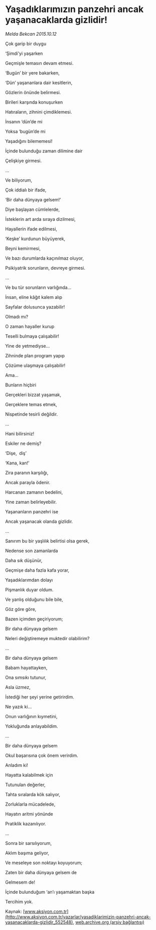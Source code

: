 # Yaşadıklarımızın panzehri ancak yaşanacaklarda gizlidir!

*Melda Bekcan 2015.10.12*

<div class="pNewsDetailMainContent ctx_content" itemprop="articleBody">
 <p>
  Çok garip bir duygu
 </p>
 <p>
  ‘Şimdi’yi yaşarken
 </p>
 <p>
  Geçmişle temasın devam etmesi.
 </p>
 <p>
  ‘Bugün’ bir yere bakarken,
 </p>
 <p>
  ‘Dün’ yaşananlara dair kesitlerin,
 </p>
 <p>
  Gözlerin önünde belirmesi.
 </p>
 <p>
  Birileri karşında konuşurken
 </p>
 <p>
  Hatıraların, zihnini çimdiklemesi.
 </p>
 <p>
  İnsanın ‘dün’de mi
 </p>
 <p>
  Yoksa ‘bugün’de mi
 </p>
 <p>
  Yaşadığını bilememesi!
 </p>
 <p>
  İçinde bulunduğu zaman dilimine dair
 </p>
 <p>
  Çelişkiye girmesi.
 </p>
 <p>
  …
 </p>
 <p>
  Ve biliyorum,
 </p>
 <p>
  Çok iddialı bir ifade,
 </p>
 <p>
  ‘Bir daha dünyaya gelsem!’
 </p>
 <p>
  Diye başlayan cümlelerde,
 </p>
 <p>
  İsteklerin art arda sıraya dizilmesi,
 </p>
 <p>
  Hayallerin ifade edilmesi,
 </p>
 <p>
  ‘Keşke’ kurdunun büyüyerek,
 </p>
 <p>
  Beyni kemirmesi,
 </p>
 <p>
  Ve bazı durumlarda kaçınılmaz oluyor,
 </p>
 <p>
  Psikiyatrik sorunların, devreye girmesi.
 </p>
 <p>
  …
 </p>
 <p>
  Ve bu tür sorunların varlığında…
 </p>
 <p>
  İnsan, eline kâğıt kalem alıp
 </p>
 <p>
  Sayfalar dolusunca yazabilir!
 </p>
 <p>
  Olmadı mı?
 </p>
 <p>
  O zaman hayaller kurup
 </p>
 <p>
  Teselli bulmaya çalışabilir!
 </p>
 <p>
  Yine de yetmediyse…
 </p>
 <p>
  Zihninde plan program yapıp
 </p>
 <p>
  Çözüme ulaşmaya çalışabilir!
 </p>
 <p>
  Ama…
 </p>
 <p>
  Bunların hiçbiri
 </p>
 <p>
  Gerçekleri bizzat yaşamak,
 </p>
 <p>
  Gerçeklere temas etmek,
 </p>
 <p>
  Nispetinde tesirli değildir.
 </p>
 <p>
  …
 </p>
 <p>
  Hani bilirsiniz!
 </p>
 <p>
  Eskiler ne demiş?
 </p>
 <p>
  ‘Dişe,  diş’
 </p>
 <p>
  ‘Kana, kan!’
 </p>
 <p>
  Zira paranın karşılığı,
 </p>
 <p>
  Ancak parayla ödenir.
 </p>
 <p>
  Harcanan zamanın bedelini,
 </p>
 <p>
  Yine zaman belirleyebilir.
 </p>
 <p>
  Yaşananların panzehri ise
 </p>
 <p>
  Ancak yaşanacak olanda gizlidir.
 </p>
 <p>
  …
 </p>
 <p>
  Sanırım bu bir yaşlılık belirtisi olsa gerek,
 </p>
 <p>
  Nedense son zamanlarda
 </p>
 <p>
  Daha sık düşünür,
 </p>
 <p>
  Geçmişe daha fazla kafa yorar,
 </p>
 <p>
  Yaşadıklarımdan dolayı
 </p>
 <p>
  Pişmanlık duyar oldum.
 </p>
 <p>
  Ve yanlış olduğunu bile bile,
 </p>
 <p>
  Göz göre göre,
 </p>
 <p>
  Bazen içimden geçiriyorum;
 </p>
 <p>
  Bir daha dünyaya gelsem
 </p>
 <p>
  Neleri değiştiremeye muktedir olabilirim?
 </p>
 <p>
  …
 </p>
 <p>
  Bir daha dünyaya gelsem
 </p>
 <p>
  Babam hayattayken,
 </p>
 <p>
  Ona sımsıkı tutunur,
 </p>
 <p>
  Asla üzmez,
 </p>
 <p>
  İstediği her şeyi yerine getirirdim.
 </p>
 <p>
  Ne yazık ki…
 </p>
 <p>
  Onun varlığının kıymetini,
 </p>
 <p>
  Yokluğunda anlayabildim.
 </p>
 <p>
  …
 </p>
 <p>
  Bir daha dünyaya gelsem
 </p>
 <p>
  Okul başarısına çok önem verirdim.
 </p>
 <p>
  Anladım ki!
 </p>
 <p>
  Hayatta kalabilmek için
 </p>
 <p>
  Tutunulan değerler,
 </p>
 <p>
  Tahta sıralarda kök salıyor,
 </p>
 <p>
  Zorluklarla mücadelede,
 </p>
 <p>
  Hayatın aritmi yönünde
 </p>
 <p>
  Pratiklik kazanılıyor.
 </p>
 <p>
  …
 </p>
 <p>
  Sonra bir sarsılıyorum,
 </p>
 <p>
  Aklım başıma geliyor,
 </p>
 <p>
  Ve meseleye son noktayı koyuyorum;
 </p>
 <p>
  Zaten bir daha dünyaya gelsem de
 </p>
 <p>
  Gelmesem de!
 </p>
 <p>
  İçinde bulunduğum ‘an’ı yaşamaktan başka
 </p>
 <p>
  Tercihim yok.
 </p>
</div>


Kaynak: [www.aksiyon.com.tr](http://www.aksiyon.com.tr/yazarlar/yasadiklarimizin-panzehri-ancak-yasanacaklarda-gizlidir_552548), [web.archive.org (arşiv bağlantısı)](http://web.archive.org/web/20151016134537/http://www.aksiyon.com.tr/yazarlar/yasadiklarimizin-panzehri-ancak-yasanacaklarda-gizlidir_552548)
